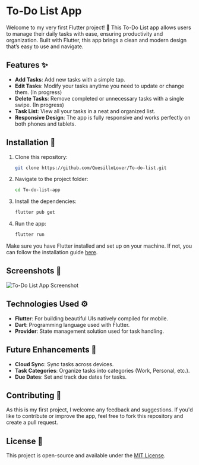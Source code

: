 # To-Do List App

Welcome to my very first Flutter project! 🎉 This To-Do List app allows users to manage their daily tasks with ease, ensuring productivity and organization. Built with Flutter, this app brings a clean and modern design that’s easy to use and navigate.

## Features ✨
- **Add Tasks**: Add new tasks with a simple tap.
- **Edit Tasks**: Modify your tasks anytime you need to update or change them. (In progress)
- **Delete Tasks**: Remove completed or unnecessary tasks with a single swipe. (In progress)
- **Task List**: View all your tasks in a neat and organized list. 
- **Responsive Design**: The app is fully responsive and works perfectly on both phones and tablets.

## Installation 🚀

1. Clone this repository:
   ```bash
   git clone https://github.com/QuesilloLover/To-do-list.git
   ```

2. Navigate to the project folder:
   ```bash
   cd To-do-list-app
   ```

3. Install the dependencies:
   ```bash
   flutter pub get
   ```

4. Run the app:
   ```bash
   flutter run
   ```

Make sure you have Flutter installed and set up on your machine. If not, you can follow the installation guide [here](https://flutter.dev/docs/get-started/install).

## Screenshots 📸

![To-Do List App Screenshot](assets/images/flutter_app.jpg)

## Technologies Used ⚙️
- **Flutter**: For building beautiful UIs natively compiled for mobile.
- **Dart**: Programming language used with Flutter.
- **Provider**: State management solution used for task handling.

## Future Enhancements 🚧
- **Cloud Sync**: Sync tasks across devices.
- **Task Categories**: Organize tasks into categories (Work, Personal, etc.).
- **Due Dates**: Set and track due dates for tasks.

## Contributing 🤝
As this is my first project, I welcome any feedback and suggestions. If you'd like to contribute or improve the app, feel free to fork this repository and create a pull request.

## License 📜
This project is open-source and available under the [MIT License](LICENSE).
